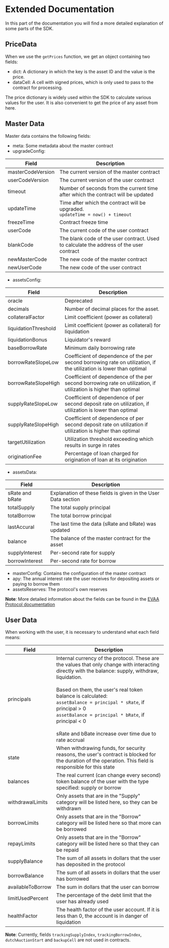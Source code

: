 # Extended Documentation

In this part of the documentation you will find a more detailed explanation of some parts of the SDK.

## PriceData

When we use the `getPrices` function, we get an object containing two fields:

- dict: A dictionary in which the key is the asset ID and the value is the price.
- dataCell: A cell with signed prices, which is only used to pass to the contract for processing.

The price dictionary is widely used within the SDK to calculate various values for the user. It is also convenient to get the price of any asset from here.

## Master Data

Master data contains the following fields:

- meta: Some metadata about the master contract
- upgradeConfig:

| Field | Description                                                                                |
| --- |--------------------------------------------------------------------------------------------|
| masterCodeVersion | The current version of the master contract                                                 |
| userCodeVersion | The current version of the user contract                                                   |
| timeout | Number of seconds from the current time after which the contract will be updated           |
| updateTime | Time after which the contract will be upgraded. <br/>`updateTime = now() + timeout`        |
| freezeTime | Contract freeze time                                                                |
| userCode | The current code of the user contract                                                      |
| blankCode | The blank code of the user contract. Used to calculate the address of the user contract |
| newMasterCode | The new code of the master contract                                                        |
| newUserCode | The new code of the user contract                                                          |

- assetsConfig: 

| Field | Description                                                                                                         |
| --- |---------------------------------------------------------------------------------------------------------------------|
| oracle | Deprecated                                                                                                          |
| decimals | Number of decimal places for the asset.                                                                          |
| collateralFactor | Limit coefficient (power as collateral)                                                                             |
| liquidationThreshold | Limit coefficient (power as collateral) for liquidation                                                             |
| liquidationBonus | Liquidator's reward                                                                                                 |
| baseBorrowRate | Minimum daily borrowing rate                                                                                        |
| borrowRateSlopeLow | Coefficient of dependence of the per second borrowing rate on utilization, if the utilization is lower than optimal |
| borrowRateSlopeHigh | Coefficient of dependence of the per second borrowing rate on utilization, if utilization is higher than optimal    |
| supplyRateSlopeLow | Coefficient of dependence of per second deposit rate on utilization, if utilization is lower than optimal           |
| supplyRateSlopeHigh | Coefficient of dependence of per second deposit rate on utilization if utilization is higher than optimal           |
| targetUtilization | Utilization threshold exceeding which results in surge in rates                                                     |
| originationFee | Percentage of loan charged for origination of loan at its origination                                                                                                                  |

- assetsData:

| Field | Description                                                   |
| --- |---------------------------------------------------------------|
| sRate and bRate | Explanation of these fields is given in the User Data section |
| totalSupply | The total supply principal                                    |
| totalBorrow | The total borrow principal                                    |
| lastAccural | The last time the data (sRate and bRate) was updated          |
| balance | The balance of the master contract for the asset              |
| supplyInterest | Per-second rate for supply                                    |
| borrowInterest | Per-second rate for borrow |

- masterConfig: Contains the configuration of the master contract
- apy: The annual interest rate the user receives for depositing assets or paying to borrow them
- assetsReserves: The protocol's own reserves

**Note**: More detailed information about the fields can be found in the [EVAA Protocol documentation](https://evaa.gitbook.io/intro/details-of-protocol/)

## User Data

When working with the user, it is necessary to understand what each field means:

| Field | Description                                                                                                                                                                                                                                                                                                                                                                                                      |
| --- |------------------------------------------------------------------------------------------------------------------------------------------------------------------------------------------------------------------------------------------------------------------------------------------------------------------------------------------------------------------------------------------------------------------|
| principals | Internal currency of the protocol. These are the values that only change with interacting directly with the balance: supply, withdraw, liquidation. <br/><br/> Based on them, the user's real token balance is calculated: <br/> `assetBalance = principal * sRate`, if principal > 0 <br/> `assetBalance = principal * bRate`, if principal < 0 <br/><br/> sRate and bBate increase over time due to rate accrual |
| state | When withdrawing funds, for security reasons, the user's contract is blocked for the duration of the operation. This field is responsible for this state                                                                                                                                                                                                                                                         |
| balances | The real current (can change every second) token balance of the user with the type specified: supply or borrow                                                                                                                                                                                                                                                                                                   |
| withdrawalLimits | Only assets that are in the "Supply" category will be listed here, so they can be withdrawn                                                                                                                                                                                                                                                                                                             |
| borrowLimits | Only assets that are in the "Borrow" category will be listed here so that more can be borrowed                                                                                                                                                                                                                                                                                                    |
| repayLimits | Only assets that are in the "Borrow" category will be listed here so that they can be repaid                                                                                                                                                                                                                                                                                                                   |
| supplyBalance | The sum of all assets in dollars that the user has deposited in the protocol                                                                                                                                                                                                                                                                                                                                     |
| borrowBalance | The sum of all assets in dollars that the user has borrowed                                                                                                                                                                                                                                                                                                                                                      |
| availableToBorrow | The sum in dollars that the user can borrow                                                                                                                                                                                                                                                                                                                                                                      |
| limitUsedPercent | The percentage of the debt limit that the user has already used                                                                                                                                                                                                                                                                                                                                                  |
| healthFactor | The health factor of the user account. If it is less than 0, the account is in danger of liquidation                                                                                                                                                                                                                                                                                                               |

**Note**: Currently, fields `trackingSupplyIndex`, `trackingBorrowIndex`, `dutchAuctionStart` and `backupCell` are not used in contracts.
